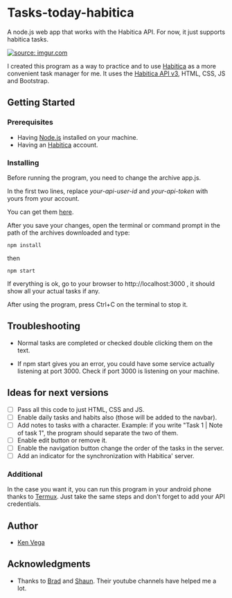 # Tasks-today-habitica
A node.js web app that works with the Habitica API. For now, it just supports habitica tasks.

<!-- ![demonstration gif](https://i.imgur.com/vCmbmwm.gifv "demonstration gif") -->
<a href="https://imgur.com/vCmbmwm"><img src="https://i.imgur.com/vCmbmwm.gif" title="source: imgur.com" align="center" /></a>

I created this program as a way to practice and to use [Habitica](https://habitica.com/) as a more convenient task manager for me.
It uses the [Habitica API v3](https://habitica.com/apidoc/), HTML, CSS, JS and Bootstrap.

## Getting Started

### Prerequisites

* Having [Node.js](https://nodejs.org/) installed on your machine.
* Having an [Habitica](https://habitica.com/) account.

### Installing

Before running the program, you need to change the archive app.js.

In the first two lines, replace *your-api-user-id* and *your-api-token* with yours from your account.

You can get them [here](https://habitica.com/#/options/settings/api).

After you save your changes, open the terminal or command prompt in the path of the archives downloaded and type:

```
npm install
```

then

```
npm start
```

If everything is ok, go to your browser to http://localhost:3000 , it should show all your actual tasks if any.

After using the program, press Ctrl+C on the terminal to stop it.

## Troubleshooting

* Normal tasks are completed or checked double clicking them on the text.

* If npm start gives you an error, you could have some service actually listening at port 3000. Check if port 3000 is listening on your machine.

## Ideas for next versions

- [ ] Pass all this code to just HTML, CSS and JS.
- [ ] Enable daily tasks and habits also (those will be added to the navbar).
- [ ] Add notes to tasks with a character. Example: if you write "Task 1 | Note of task 1", the program should separate the two of them.
- [ ] Enable edit button or remove it.
- [ ] Enable the navigation button change the order of the tasks in the server.
- [ ] Add an indicator for the synchronization with Habitica' server.

### Additional

In the case you want it, you can run this program in your android phone thanks to [Termux](https://play.google.com/store/apps/details?id=com.termux&hl=es_419). Just take the same steps and don't forget to add your API credentials.

## Author

* [Ken Vega](http://www.kenvega.com)

## Acknowledgments

* Thanks to [Brad](https://www.youtube.com/user/TechGuyWeb) and [Shaun](https://www.youtube.com/channel/UCW5YeuERMmlnqo4oq8vwUpg). Their youtube channels have helped me a lot.
